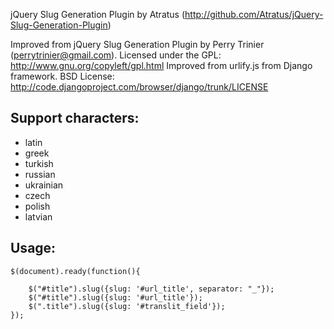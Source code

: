 jQuery Slug Generation Plugin by Atratus (http://github.com/Atratus/jQuery-Slug-Generation-Plugin)

Improved from jQuery Slug Generation Plugin by Perry Trinier (perrytrinier@gmail.com). Licensed under the GPL: http://www.gnu.org/copyleft/gpl.html
Improved from urlify.js from Django framework. BSD License: http://code.djangoproject.com/browser/django/trunk/LICENSE

## Support characters:

- latin
- greek
- turkish
- russian
- ukrainian
- czech
- polish
- latvian

## Usage:

    $(document).ready(function(){

        $("#title").slug({slug: '#url_title', separator: "_"});
        $("#title").slug({slug: '#url_title'});
        $(".title").slug({slug: '#translit_field'});
    });